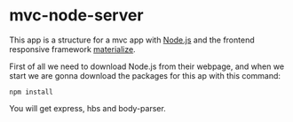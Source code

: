 # mvc-node-server

This app is a structure for a mvc app with [Node.js](https://nodejs.org/es/ "Node.js") and the frontend responsive framework [materialize](http://www.materializecss.com "materialize").


First of all we need to download Node.js from their webpage, and when we start we are gonna download the packages for this ap with this command:

`npm install`

You will get express, hbs and body-parser.
